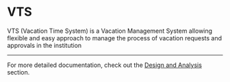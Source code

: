 # VTS
VTS (Vacation Time System) is a Vacation Management System allowing flexible and easy approach to manage the process of vacation requests and approvals in the institution
___
For more detailed documentation, check out the [Design and Analysis](design.md) section.